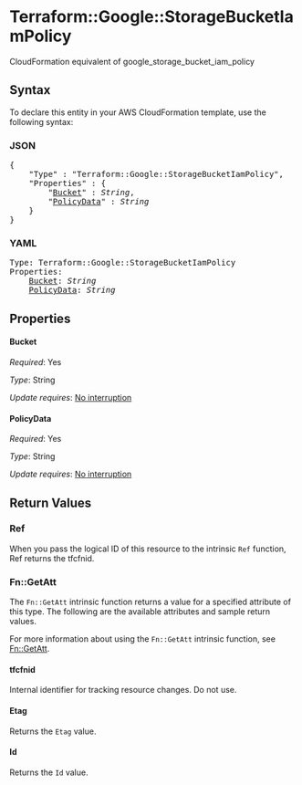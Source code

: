 # Terraform::Google::StorageBucketIamPolicy

CloudFormation equivalent of google_storage_bucket_iam_policy

## Syntax

To declare this entity in your AWS CloudFormation template, use the following syntax:

### JSON

<pre>
{
    "Type" : "Terraform::Google::StorageBucketIamPolicy",
    "Properties" : {
        "<a href="#bucket" title="Bucket">Bucket</a>" : <i>String</i>,
        "<a href="#policydata" title="PolicyData">PolicyData</a>" : <i>String</i>
    }
}
</pre>

### YAML

<pre>
Type: Terraform::Google::StorageBucketIamPolicy
Properties:
    <a href="#bucket" title="Bucket">Bucket</a>: <i>String</i>
    <a href="#policydata" title="PolicyData">PolicyData</a>: <i>String</i>
</pre>

## Properties

#### Bucket

_Required_: Yes

_Type_: String

_Update requires_: [No interruption](https://docs.aws.amazon.com/AWSCloudFormation/latest/UserGuide/using-cfn-updating-stacks-update-behaviors.html#update-no-interrupt)

#### PolicyData

_Required_: Yes

_Type_: String

_Update requires_: [No interruption](https://docs.aws.amazon.com/AWSCloudFormation/latest/UserGuide/using-cfn-updating-stacks-update-behaviors.html#update-no-interrupt)

## Return Values

### Ref

When you pass the logical ID of this resource to the intrinsic `Ref` function, Ref returns the tfcfnid.

### Fn::GetAtt

The `Fn::GetAtt` intrinsic function returns a value for a specified attribute of this type. The following are the available attributes and sample return values.

For more information about using the `Fn::GetAtt` intrinsic function, see [Fn::GetAtt](https://docs.aws.amazon.com/AWSCloudFormation/latest/UserGuide/intrinsic-function-reference-getatt.html).

#### tfcfnid

Internal identifier for tracking resource changes. Do not use.

#### Etag

Returns the <code>Etag</code> value.

#### Id

Returns the <code>Id</code> value.

